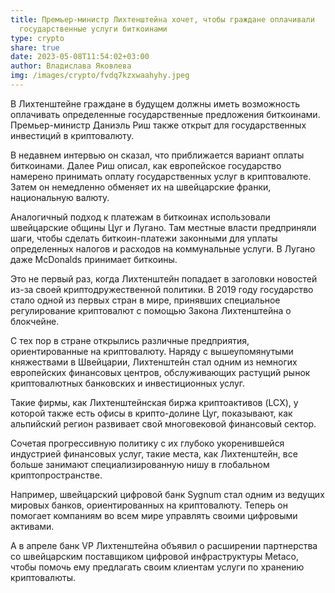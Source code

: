 ```yaml
---
title: Премьер-министр Лихтенштейна хочет, чтобы граждане оплачивали
  государственные услуги биткоинами
type: crypto
share: true
date: 2023-05-08T11:54:02+03:00
author: Владислава Яковлева
img: /images/crypto/fvdq7kzxwaahyhy.jpeg
---
```

В Лихтенштейне граждане в будущем должны иметь возможность оплачивать определенные государственные предложения биткоинами. Премьер-министр Даниэль Риш также открыт для государственных инвестиций в криптовалюту.

В недавнем интервью он сказал, что приближается вариант оплаты биткоинами. Далее Риш описал, как европейское государство намерено принимать оплату государственных услуг в криптовалюте. Затем он немедленно обменяет их на швейцарские франки, национальную валюту.

Аналогичный подход к платежам в биткоинах использовали швейцарские общины Цуг и Лугано. Там местные власти предприняли шаги, чтобы сделать биткоин-платежи законными для уплаты определенных налогов и расходов на коммунальные услуги. В Лугано даже McDonalds принимает биткоины.

Это не первый раз, когда Лихтенштейн попадает в заголовки новостей из-за своей криптодружественной политики. В 2019 году государство стало одной из первых стран в мире, принявших специальное регулирование криптовалют с помощью Закона Лихтенштейна о блокчейне.

С тех пор в стране открылись различные предприятия, ориентированные на криптовалюту. Наряду с вышеупомянутыми княжествами в Швейцарии, Лихтенштейн стал одним из немногих европейских финансовых центров, обслуживающих растущий рынок криптовалютных банковских и инвестиционных услуг.

Такие фирмы, как Лихтенштейнская биржа криптоактивов (LCX), у которой также есть офисы в крипто-долине Цуг, показывают, как альпийский регион развивает свой многовековой финансовый сектор.

Сочетая прогрессивную политику с их глубоко укоренившейся индустрией финансовых услуг, такие места, как Лихтенштейн, все больше занимают специализированную нишу в глобальном криптопространстве.

Например, швейцарский цифровой банк Sygnum стал одним из ведущих мировых банков, ориентированных на криптовалюту. Теперь он помогает компаниям во всем мире управлять своими цифровыми активами.

А в апреле банк VP Лихтенштейна объявил о расширении партнерства со швейцарским поставщиком цифровой инфраструктуры Metaco, чтобы помочь ему предлагать своим клиентам услуги по хранению криптовалюты.